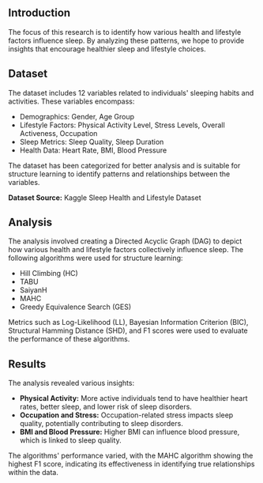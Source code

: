 ## Introduction

The focus of this research is to identify how various health and lifestyle factors influence sleep. By analyzing these patterns, we hope to provide insights that encourage healthier sleep and lifestyle choices.

## Dataset

The dataset includes 12 variables related to individuals' sleeping habits and activities. These variables encompass:

- Demographics: Gender, Age Group
- Lifestyle Factors: Physical Activity Level, Stress Levels, Overall Activeness, Occupation
- Sleep Metrics: Sleep Quality, Sleep Duration
- Health Data: Heart Rate, BMI, Blood Pressure

The dataset has been categorized for better analysis and is suitable for structure learning to identify patterns and relationships between the variables.

**Dataset Source:** Kaggle Sleep Health and Lifestyle Dataset

## Analysis

The analysis involved creating a Directed Acyclic Graph (DAG) to depict how various health and lifestyle factors collectively influence sleep. The following algorithms were used for structure learning:

- Hill Climbing (HC)
- TABU
- SaiyanH
- MAHC
- Greedy Equivalence Search (GES)

Metrics such as Log-Likelihood (LL), Bayesian Information Criterion (BIC), Structural Hamming Distance (SHD), and F1 scores were used to evaluate the performance of these algorithms.

## Results

The analysis revealed various insights:

- **Physical Activity:** More active individuals tend to have healthier heart rates, better sleep, and lower risk of sleep disorders.
- **Occupation and Stress:** Occupation-related stress impacts sleep quality, potentially contributing to sleep disorders.
- **BMI and Blood Pressure:** Higher BMI can influence blood pressure, which is linked to sleep quality.

The algorithms' performance varied, with the MAHC algorithm showing the highest F1 score, indicating its effectiveness in identifying true relationships within the data.
